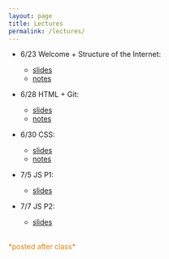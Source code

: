```yaml
---
layout: page
title: Lectures
permalink: /lectures/
---
```



* 6/23 Welcome + Structure of the Internet:
  * [slides](../slides/w1c1)
  * [notes](01_interwebs/)

* 6/28 HTML + Git:
  * [slides](../slides/w2c1)
  * [notes](02_html/)

* 6/30 CSS:
  * [slides](../slides/w2c2)
  * [notes](03_css/)

* 7/5 JS P1:
  * [slides](../slides/w3c1)


* 7/7 JS P2:
  * [slides](../slides/w3c2)






<br>
<span style="color: #F27D00">*posted after class*</span>
